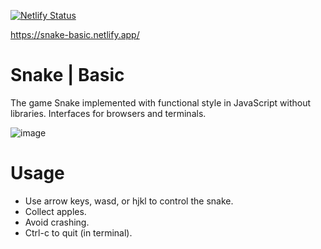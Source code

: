 [![Netlify Status](https://api.netlify.com/api/v1/badges/0eeb869e-c6af-41ed-9e53-15b63d6c31d5/deploy-status)](https://app.netlify.com/sites/snake-basic/deploys)

https://snake-basic.netlify.app/

# Snake | Basic
The game Snake implemented with functional style in JavaScript without libraries. Interfaces for browsers and terminals.

![image](https://user-images.githubusercontent.com/74496368/194087490-8c0df8b4-c02a-46a5-bfca-a50243bc9ba7.png)

# Usage
- Use arrow keys, wasd, or hjkl to control the snake.
- Collect apples.
- Avoid crashing.
- Ctrl-c to quit (in terminal).
